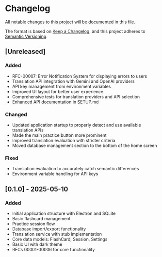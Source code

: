 # Changelog

All notable changes to this project will be documented in this file.

The format is based on [Keep a Changelog](https://keepachangelog.com/en/1.0.0/),
and this project adheres to [Semantic Versioning](https://semver.org/spec/v2.0.0.html).

## [Unreleased]

### Added
- RFC-00007: Error Notification System for displaying errors to users
- Translation API integration with Gemini and OpenAI providers
- API key management from environment variables
- Improved UI layout for better user experience
- Comprehensive tests for translation providers and API selection
- Enhanced API documentation in SETUP.md

### Changed
- Updated application startup to properly detect and use available translation APIs
- Made the main practice button more prominent
- Improved translation evaluation with stricter criteria
- Moved database management section to the bottom of the home screen

### Fixed
- Translation evaluation to accurately catch semantic differences
- Environment variable handling for API keys

## [0.1.0] - 2025-05-10

### Added
- Initial application structure with Electron and SQLite
- Basic flashcard management
- Practice session flow
- Database import/export functionality
- Translation service with stub implementation
- Core data models: FlashCard, Session, Settings
- Basic UI with dark theme
- RFCs 00001-00006 for core functionality